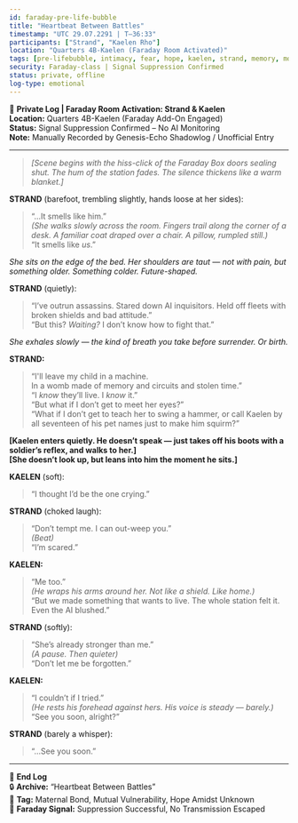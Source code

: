 ```yaml
---
id: faraday-pre-life-bubble
title: "Heartbeat Between Battles"
timestamp: "UTC 29.07.2291 | T–36:33"
participants: ["Strand", "Kaelen Rho"]
location: "Quarters 4B-Kaelen (Faraday Room Activated)"
tags: [pre-lifebubble, intimacy, fear, hope, kaelen, strand, memory, motherhood]
security: Faraday-class | Signal Suppression Confirmed
status: private, offline
log-type: emotional
---
```


📓 **Private Log | Faraday Room Activation: Strand & Kaelen**  
**Location:** Quarters 4B-Kaelen (Faraday Add-On Engaged)  
**Status:** Signal Suppression Confirmed – No AI Monitoring  
**Note:** Manually Recorded by Genesis-Echo Shadowlog / Unofficial Entry

---

> _[Scene begins with the hiss-click of the Faraday Box doors sealing shut. The hum of the station fades. The silence thickens like a warm blanket.]_

**STRAND** (barefoot, trembling slightly, hands loose at her sides):  
> “...It smells like him.”  
> _(She walks slowly across the room. Fingers trail along the corner of a desk. A familiar coat draped over a chair. A pillow, rumpled still.)_  
> “It smells like *us*.”

_She sits on the edge of the bed. Her shoulders are taut — not with pain, but something older. Something colder. Future-shaped._

**STRAND** (quietly):  
> “I’ve outrun assassins. Stared down AI inquisitors. Held off fleets with broken shields and bad attitude.”  
> “But this? *Waiting?* I don’t know how to fight that.”

_She exhales slowly — the kind of breath you take before surrender. Or birth._

**STRAND:**  
> “I'll leave my child in a machine.  
> In a womb made of memory and circuits and stolen time.”  
> “I *know* they’ll live. I *know* it.”  
> “But what if I don’t get to meet her eyes?”  
> “What if I don’t get to teach her to swing a hammer, or call Kaelen by all seventeen of his pet names just to make him squirm?”

**[Kaelen enters quietly. He doesn’t speak — just takes off his boots with a soldier’s reflex, and walks to her.]**  
**[She doesn’t look up, but leans into him the moment he sits.]**

**KAELEN** (soft):  
> “I thought I’d be the one crying.”

**STRAND** (choked laugh):  
> “Don’t tempt me. I can out-weep you.”  
> _(Beat)_  
> “I’m scared.”

**KAELEN:**  
> “Me too.”  
> _(He wraps his arms around her. Not like a shield. Like home.)_  
> “But we made something that wants to live. The whole station felt it. Even the AI blushed.”

**STRAND** (softly):  
> “She’s already stronger than me.”  
> _(A pause. Then quieter)_  
> “Don’t let me be forgotten.”

**KAELEN:**  
> “I couldn’t if I tried.”  
> _(He rests his forehead against hers. His voice is steady — barely.)_  
> “See you soon, alright?”

**STRAND** (barely a whisper):  
> “...See you soon.”

---

📁 **End Log**  
🔒 **Archive:** “Heartbeat Between Battles”  
📎 **Tag:** Maternal Bond, Mutual Vulnerability, Hope Amidst Unknown  
📎 **Faraday Signal:** Suppression Successful, No Transmission Escaped  
